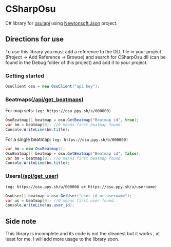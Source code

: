 # CSharpOsu
C# library for [osu!api](https://github.com/ppy/osu-api/wiki)
using [Newtonsoft.Json](https://github.com/JamesNK/Newtonsoft.Json)
project.

## Directions for use
To use this library you must add a reference to the DLL file in your project (Project -> Add Reference -> Browse) and search for CSharpOsu.dll (can be found in the Debug folder of this project) and add it to your project.

### Getting started
```c#
OsuClient osu = new OsuClient("api key");
```

### Beatmaps([/api/get_beatmaps](https://github.com/ppy/osu-api/wiki#apiget_beatmaps))
For map sets: `(eg: https://osu.ppy.sh/s/000000)`
``` c#
OsuBeatmap[] beatmap = osu.GetBeatmap("Beatmap id", true);
var bm = beatmap[0]; //0 means first beatmap found.
Console.WriteLine(bm.title);
```
For a single beatmap: `(eg: https://osu.ppy.sh/b/000000)`
``` c#
var bm = new OsuBeatmap();
OsuBeatmap[] beatmap = osu.GetBeatmap("Beatmap id", false);
var bm = beatmap[0]; //0 means first beatmap found.
Console.WriteLine(bm.title);
```

### Users([/api/get_user](https://github.com/ppy/osu-api/wiki#apiget_user))
`(eg: https://osu.ppy.sh/u/000000 or https://osu.ppy.sh/u/username)`
```c#
OsuUser[] beatmap = osu.GetUser("user id or username");
var us = beatmap[0]; //0 means first user found.
Console.WriteLine(us.user_id);
```

## Side note
This library is incomplete and its code is not the cleanest but it works ,
at least for me. I will add more usage to the library soon.
